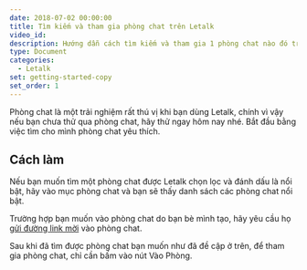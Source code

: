 ```yaml
---
date: 2018-07-02 00:00:00
title: Tìm kiếm và tham gia phòng chat trên Letalk
video_id:
description: Hướng dẫn cách tìm kiếm và tham gia 1 phòng chat nào đó trên Letalk
type: Document
categories:
  - Letalk
set: getting-started-copy
set_order: 1
---
```


Phòng chat là một trải nghiệm rất thú vị khi bạn dùng Letalk, chính vì vậy nếu bạn chưa thử qua phòng chat, hãy thử ngay hôm nay nhé. Bắt đầu bằng việc tìm cho mình phòng chat yêu thích.

## Cách làm

Nếu bạn muốn tìm một phòng chat được Letalk chọn lọc và đánh dấu là nổi bật, hãy vào mục phòng chat và bạn sẽ thấy danh sách các phòng chat nổi bật. 

Trường hợp bạn muốn vào phòng chat do bạn bè mình tạo, hãy yêu cầu họ [gửi đường link mời](/letalk/m%E1%BB%9Di-b%E1%BA%A1n-b%C3%A8-tham-gia-ph%C3%B2ng-chat-tr%C3%AAn-letalk/) vào phòng chat.

Sau khi đã tìm được phòng chat bạn muốn như đã đề cập ở trên, để tham gia phòng chat, chỉ cần bấm vào nút Vào Phòng.

# #